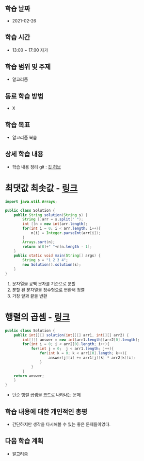 학습 날짜
---
+ 2021-02-26

학습 시간
---
+ 13:00 ~ 17:00 자가

학습 범위 및 주제
---
+ 알고리즘

동료 학습 방법
---
+ X

학습 목표
---
+ 알고리즘 복습

상세 학습 내용
---
+ 학습 내용 정리 git : [깃 허브](https://github.com/kiskim/study)   

# 최댓값 최솟값 - [링크](https://programmers.co.kr/learn/courses/30/lessons/12939)

```java
import java.util.Arrays;

public class Solution {
    public String solution(String s) {
		String []arr = s.split(" ");
		int []n = new int[arr.length];
		for(int i = 0; i < arr.length; i++){
			n[i] = Integer.parseInt(arr[i]);
		}
		Arrays.sort(n);
        return n[0]+" "+n[n.length - 1];
	}
	public static void main(String[] args) {
		String s = "1 2 3 4";
		new Solution().solution(s);
	}
}
```

1. 문자열을 공백 문자를 기준으로 분할
2. 분할 된 문자열을 정수형으로 변환해 정렬
3. 가장 앞과 끝을 반환

# 행렬의 곱셈 - [링크](https://programmers.co.kr/learn/courses/30/lessons/12949)

```java
public class Solution {
	public int[][] solution(int[][] arr1, int[][] arr2) {
		int[][] answer = new int[arr1.length][arr2[0].length];
		for(int i = 0; i < arr2[0].length; i++){
			for(int j = 0;  j < arr1.length; j++){
				for(int k = 0; k < arr1[0].length; k++){
					answer[j][i] += arr1[j][k] * arr2[k][i]; 
				}
			}
		}
	return answer;
	}
}
```
- 단순 행렬 곱셈을 코드로 나타내는 문제


학습 내용에 대한 개인적인 총평
---
+ 간단하지만 생각을 다시해볼 수 있는 좋은 문제들이었다. 

다음 학습 계획
---
+ 알고리즘